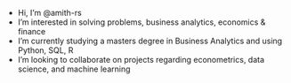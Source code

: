 - Hi, I’m @amith-rs
- I’m interested in solving problems, business analytics, economics & finance
- I’m currently studying a masters degree in Business Analytics and using Python, SQL, R
- I’m looking to collaborate on projects regarding econometrics, data science, and machine learning


<!---
amith-rs/amith-rs is a ✨ special ✨ repository because its `README.md` (this file) appears on your GitHub profile.
You can click the Preview link to take a look at your changes.
--->
